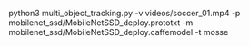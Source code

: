python3 multi_object_tracking.py -v videos/soccer_01.mp4 -p mobilenet_ssd/MobileNetSSD_deploy.prototxt -m mobilenet_ssd/MobileNetSSD_deploy.caffemodel -t mosse
